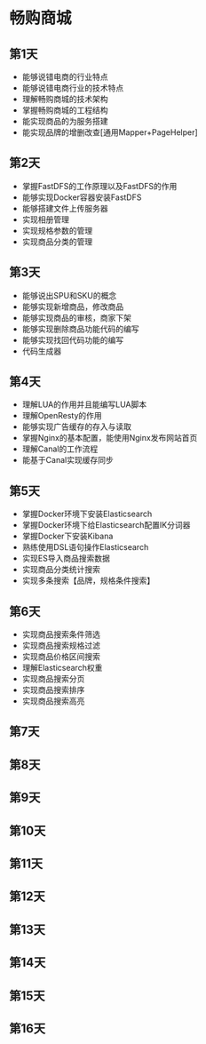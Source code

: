 # 畅购商城
## 第1天

- 能够说错电商的行业特点
- 能够说错电商行业的技术特点
- 理解畅购商城的技术架构
- 掌握畅购商城的工程结构
- 能实现商品的为服务搭建
- 能实现品牌的增删改查[通用Mapper+PageHelper]

## 第2天

- 掌握FastDFS的工作原理以及FastDFS的作用
- 能够实现Docker容器安装FastDFS
- 能够搭建文件上传服务器
- 实现相册管理
- 实现规格参数的管理
- 实现商品分类的管理

## 第3天

- 能够说出SPU和SKU的概念
- 能够实现新增商品，修改商品
- 能够实现商品的审核，商家下架
- 能够实现删除商品功能代码的编写
- 能够实现找回代码功能的编写
- 代码生成器

## 第4天

- 理解LUA的作用并且能编写LUA脚本
- 理解OpenResty的作用
- 能够实现广告缓存的存入与读取
- 掌握Nginx的基本配置，能使用Nginx发布网站首页
- 理解Canal的工作流程
- 能基于Canal实现缓存同步

## 第5天

- 掌握Docker环境下安装Elasticsearch
- 掌握Docker环境下给Elasticsearch配置IK分词器
- 掌握Docker下安装Kibana
- 熟练使用DSL语句操作Elasticsearch
- 实现ES导入商品搜索数据
- 实现商品分类统计搜索
- 实现多条搜索【品牌，规格条件搜索】

## 第6天

- 实现商品搜索条件筛选
- 实现商品搜索规格过滤
- 实现商品价格区间搜索
- 理解Elasticsearch权重
- 实现商品搜索分页
- 实现商品搜索排序
- 实现商品搜索高亮

## 第7天



## 第8天



## 第9天



## 第10天



## 第11天



## 第12天



## 第13天



## 第14天



## 第15天



## 第16天

